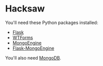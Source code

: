 # Hacksaw

You'll need these Python packages installed:

* [Flask](http://flask.pocoo.org/)
* [WTForms](http://wtforms.simplecodes.com/)
* [MongoEngine](http://mongoengine.org/)
* [Flask-MongoEngine](https://github.com/MongoEngine/flask-mongoengine)

You'll also need [MongoDB](http://www.mongodb.org/).